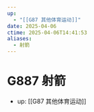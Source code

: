 ```yaml
---
up:
  - "[[G87 其他体育运动]]"
date: 2025-04-06
ctime: 2025-04-06T14:41:53
aliases:
  - 射箭
---
```


# G887 射箭

- up: [[G87 其他体育运动]]
